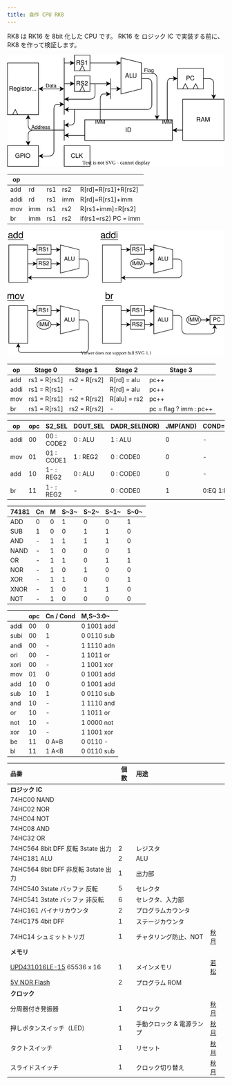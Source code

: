 ```yaml
---
title: 自作 CPU RK8
---
```


RK8 は RK16 を 8bit 化した CPU です。
RK16 を ロジック IC で実装する前に、RK8 を作って検証します。

![](img/rk8_arch.dio.svg)

| op   |     |     |     |                      |
| ---- | --- | --- | --- | :------------------- |
| add  | rd  | rs1 | rs2 | R[rd]=R[rs1]+R[rs2]  |
| addi | rd  | rs1 | imm | R[rd]=R[rs1]+imm     |
| mov  | imm | rs1 | rs2 | R[rs1+imm]=R[rs2]    |
| br   | imm | rs1 | rs2 | if(rs1=rs2) PC = imm |

![](img/decode.dio.svg)

| op   | Stage 0      | Stage 1      | Stage 2      | Stage 3                |
| ---- | ------------ | ------------ | ------------ | ---------------------- |
| add  | rs1 = R[rs1] | rs2 = R[rs2] | R[rd] = alu  | pc++                   |
| addi | rs1 = R[rs1] | -            | R[rd] = alu  | pc++                   |
| mov  | rs1 = R[rs1] | rs2 = R[rs2] | R[alu] = rs2 | pc++                   |
| br   | rs1 = R[rs1] | rs2 = R[rs2] | -            | pc = flag ? imm : pc++ |

| op   | opc | S2_SEL     | DOUT_SEL | DADR_SEL(NOR) | JMP(AND) | COND=CN   | ALU  |
| ---- | --- | :--------- | :------- | :------------ | :------- | :-------- | :--- |
| addi | 00  | 00 : CODE2 | 0 : ALU  | 1 : ALU       | 0        | -         | func |
| mov  | 01  | 01 : CODE1 | 1 : REG2 | 0 : CODE0     | 0        | -         | ADD  |
| add  | 10  | 1- : REG2  | 0 : ALU  | 0 : CODE0     | 0        | -         | func |
| br   | 11  | 1- : REG2  | -        | 0 : CODE0     | 1        | 0:EQ 1:LT | SUB  |

| 74181 | Cn  | M   | S~3~ | S~2~ | S~1~ | S~0~ |
| ----- | --- | --- | ---- | ---- | ---- | ---- |
| ADD   | 0   | 0   | 1    | 0    | 0    | 1    |
| SUB   | 1   | 0   | 0    | 1    | 1    | 0    |
| AND   | -   | 1   | 1    | 1    | 1    | 0    |
| NAND  | -   | 1   | 0    | 0    | 0    | 1    |
| OR    | -   | 1   | 1    | 0    | 1    | 1    |
| NOR   | -   | 1   | 0    | 1    | 0    | 0    |
| XOR   | -   | 1   | 1    | 0    | 0    | 1    |
| XNOR  | -   | 1   | 0    | 1    | 1    | 0    |
| NOT   | -   | 1   | 0    | 0    | 0    | 0    |

|      | opc | Cn / Cond | M,S~3:0~   |
| ---- | --- | --------- | :--------- |
| addi | 00  | 0         | 0 1001 add |
| subi | 00  | 1         | 0 0110 sub |
| andi | 00  | -         | 1 1110 adn |
| ori  | 00  | -         | 1 1011 or  |
| xori | 00  | -         | 1 1001 xor |
| mov  | 01  | 0         | 0 1001 add |
| add  | 10  | 0         | 0 1001 add |
| sub  | 10  | 1         | 0 0110 sub |
| and  | 10  | -         | 1 1110 and |
| or   | 10  | -         | 1 1011 or  |
| not  | 10  | -         | 1 0000 not |
| xor  | 10  | -         | 1 1001 xor |
| be   | 11  | 0 A=B     | 0 0110 -   |
| bl   | 11  | 1 A<B     | 0 0110 sub |

| 品番                                                                      | 個数 | 用途                      |                                                                             |
| :------------------------------------------------------------------------ | ---- | :------------------------ | --------------------------------------------------------------------------- |
| **ロジック IC**                                                           |      |                           |                                                                             |
| 74HC00 NAND                                                               |      |                           |                                                                             |
| 74HC02 NOR                                                                |      |                           |                                                                             |
| 74HC04 NOT                                                                |      |                           |                                                                             |
| 74HC08 AND                                                                |      |                           |                                                                             |
| 74HC32 OR                                                                 |      |                           |                                                                             |
| 74HC564 8bit DFF 反転 3state 出力                                         | 2    | レジスタ                  |                                                                             |
| 74HC181 ALU                                                               | 2    | ALU                       |                                                                             |
| 74HC564 8bit DFF 非反転 3state 出力                                       | 1    | 出力部                    |                                                                             |
| 74HC540 3state バッファ 反転                                              | 5    | セレクタ                  |                                                                             |
| 74HC541 3state バッファ 非反転                                            | 6    | セレクタ、入力部          |                                                                             |
| 74HC161 バイナリカウンタ                                                  | 2    | プログラムカウンタ        |                                                                             |
| 74HC175 4bit DFF                                                          | 1    | ステージカウンタ          |                                                                             |
| 74HC14 シュミットトリガ                                                   | 1    | チャタリング防止、NOT     | [秋月](https://akizukidenshi.com/catalog/g/gI-10923/)                       |
| **メモリ**                                                                |      |                           |
| [UPD431016LE-15](https://wakamatsu.co.jp/biz/aac/14143.pdf) 65536 x 16    | 1    | メインメモリ              | [若松](https://wakamatsu.co.jp/biz/products/detail.php?product_id=17010392) |
| [5V NOR Flash](https://www.alliancememory.com/new-5v-parallel-nor-flash/) | 2    | プログラム ROM            |                                                                             |
| **クロック**                                                              |      |                           |                                                                             |
| 分周器付き発振器                                                          | 1    | クロック                  | [秋月](https://akizukidenshi.com/catalog/g/gP-01685/)                       |
| 押しボタンスイッチ（LED）                                                 | 1    | 手動クロック & 電源ランプ | [秋月](https://akizukidenshi.com/catalog/g/gP-02010/)                       |
| タクトスイッチ                                                            | 1    | リセット                  | [秋月](https://akizukidenshi.com/catalog/g/gP-03647/)                       |
| スライドスイッチ                                                          | 1    | クロック切り替え          | [秋月](https://akizukidenshi.com/catalog/g/gP-15707/)                       |
